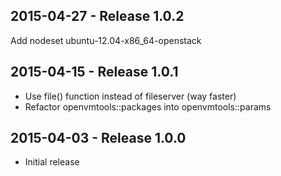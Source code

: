 ## 2015-04-27 - Release 1.0.2

Add nodeset ubuntu-12.04-x86_64-openstack

## 2015-04-15 - Release 1.0.1

- Use file() function instead of fileserver (way faster)
- Refactor openvmtools::packages into openvmtools::params

## 2015-04-03 - Release 1.0.0

- Initial release
